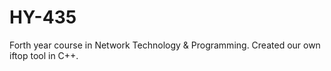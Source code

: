 # HY-435

Forth year course in Network Technology & Programming. Created our own iftop tool in C++.
